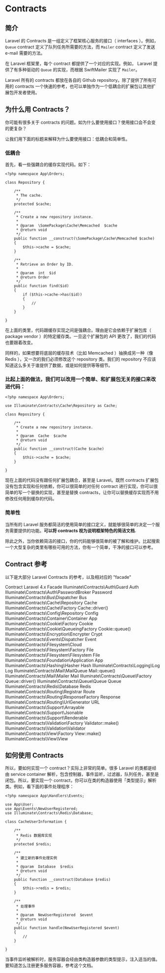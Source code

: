 # Contracts

## 简介

Laravel 的 Contracts 是一组定义了框架核心服务的接口（ interfaces ）。例如，`Queue` contract 定义了队列任务所需要的方法，而 `Mailer` contract 定义了发送 e-mail 需要的方法。

在 Laravel 框架里，每个 contract 都提供了一个对应的实现。例如， Laravel 提供了有多种驱动的 `Queue` 的实现，而根据 SwiftMailer 实现了 `Mailer`。

Laravel 所有的 contracts 都放在各自的 Github repository。除了提供了所有可用的 contracts 一个快速的参考，也可以单独作为一个低耦合的扩展包让其他扩展包开发者使用。


## 为什么用 Contracts？

你可能有很多关于 contracts 的问题。如为什么要使用接口？使用接口会不会变的更复杂？

让我们用下面的标题来解释为什么要使用接口：低耦合和简单性。

### 低耦合

首先，看一些强耦合的缓存实现代码。如下：

```
<?php namespace App\Orders;

class Repository {

    /**
     * The cache.
     */
    protected $cache;

    /**
     * Create a new repository instance.
     *
     * @param  \SomePackage\Cache\Memcached  $cache
     * @return void
     */
    public function __construct(\SomePackage\Cache\Memcached $cache)
    {
        $this->cache = $cache;
    }

    /**
     * Retrieve an Order by ID.
     *
     * @param  int  $id
     * @return Order
     */
    public function find($id)
    {
        if ($this->cache->has($id))
        {
            //
        }
    }

}
```

在上面的类里，代码跟缓存实现之间是强耦合。理由是它会依赖于扩展包库（ package vendor ）的特定缓存类。一旦这个扩展包的 API 更改了，我们的代码也要跟着改变。

同样的，如果想要将底层的缓存技术（比如 Memcached ）抽换成另一种（像 Redis ），又一次的我们必须修改这个 repository 类。我们的 repository 不应该知道这么多关于谁提供了数据，或是如何提供等等细节。

### 比起上面的做法，我们可以改用一个简单、和扩展包无关的接口来改进代码：

```
<?php namespace App\Orders;

use Illuminate\Contracts\Cache\Repository as Cache;

class Repository {

    /**
     * Create a new repository instance.
     *
     * @param  Cache  $cache
     * @return void
     */
    public function __construct(Cache $cache)
    {
        $this->cache = $cache;
    }

}
```

现在上面的代码没有跟任何扩展包耦合，甚至是 Laravel。既然 contracts 扩展包没有包含实现和任何依赖，你可以很简单的对任何 contract 进行实现，你可以很简单的写一个替换的实现，甚至是替换 contracts，让你可以替换缓存实现而不用修改任何用到缓存的代码。

### 简单性

当所有的 Laravel 服务都简洁的使用简单的接口定义，就能够很简单的决定一个服务需要提供的功能。**可以将 contracts 视为说明框架特色的简洁文档.**

除此之外，当你依赖简洁的接口，你的代码能够很简单的被了解和维护。比起搜索一个大型复杂的类里有哪些可用的方法，你有一个简单，干净的接口可以参考。


## Contract 参考

以下是大部分 Laravel Contracts 的参考，以及相对应的 "facade"

Contract	Laravel 4.x Facade
Illuminate\Contracts\Auth\Guard	Auth
Illuminate\Contracts\Auth\PasswordBroker	Password
Illuminate\Contracts\Bus\Dispatcher	Bus
Illuminate\Contracts\Cache\Repository	Cache
Illuminate\Contracts\Cache\Factory	Cache::driver()
Illuminate\Contracts\Config\Repository	Config
Illuminate\Contracts\Container\Container	App
Illuminate\Contracts\Cookie\Factory	Cookie
Illuminate\Contracts\Cookie\QueueingFactory	Cookie::queue()
Illuminate\Contracts\Encryption\Encrypter	Crypt
Illuminate\Contracts\Events\Dispatcher	Event
Illuminate\Contracts\Filesystem\Cloud	 
Illuminate\Contracts\Filesystem\Factory	File
Illuminate\Contracts\Filesystem\Filesystem	File
Illuminate\Contracts\Foundation\Application	App
Illuminate\Contracts\Hashing\Hasher	Hash
Illuminate\Contracts\Logging\Log	Log
Illuminate\Contracts\Mail\MailQueue	Mail::queue()
Illuminate\Contracts\Mail\Mailer	Mail
Illuminate\Contracts\Queue\Factory	Queue::driver()
Illuminate\Contracts\Queue\Queue	Queue
Illuminate\Contracts\Redis\Database	Redis
Illuminate\Contracts\Routing\Registrar	Route
Illuminate\Contracts\Routing\ResponseFactory	Response
Illuminate\Contracts\Routing\UrlGenerator	URL
Illuminate\Contracts\Support\Arrayable	 
Illuminate\Contracts\Support\Jsonable	 
Illuminate\Contracts\Support\Renderable	 
Illuminate\Contracts\Validation\Factory	Validator::make()
Illuminate\Contracts\Validation\Validator	 
Illuminate\Contracts\View\Factory	View::make()
Illuminate\Contracts\View\View	 

## 如何使用 Contracts

所以，要如何实现一个 contract？实际上非常的简单。很多 Laravel 的类都是经由 service container 解析，包含控制器，事件监听，过滤器，队列任务，甚至是闭包。所以，要实现一个 contract，你可以在类的构造器使用「类型提示」解析类。例如，看下面的事件处理程序：

```
<?php namespace App\Handlers\Events;

use App\User;
use App\Events\NewUserRegistered;
use Illuminate\Contracts\Redis\Database;

class CacheUserInformation {

    /**
     * Redis 数据库实现
     */
    protected $redis;

    /**
     * 建立新的事件处理实例
     *
     * @param  Database  $redis
     * @return void
     */
    public function __construct(Database $redis)
    {
        $this->redis = $redis;
    }

    /**
     * 处理事件
     *
     * @param  NewUserRegistered  $event
     * @return void
     */
    public function handle(NewUserRegistered $event)
    {
        //
    }

}
```
当事件监听被解析时，服务容器会经由类构造器参数的类型提示，注入适当的值。要知道怎么注册更多服务容器，参考这个文档。